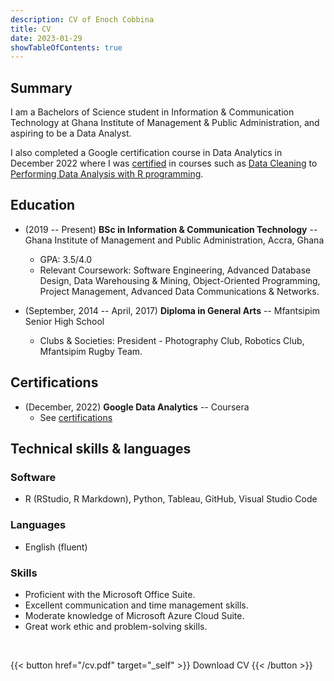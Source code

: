 ```yaml
---
description: CV of Enoch Cobbina
title: CV
date: 2023-01-29
showTableOfContents: true
---
```



## Summary

I am a Bachelors of Science student in Information & Communication Technology at Ghana Institute of Management & Public Administration, and aspiring to be a Data Analyst.

I also completed a Google certification course in Data Analytics in December 2022 where I was [certified](https://www.credly.com/badges/7cadd345-2dc6-4a97-81d8-1fef2084cf07/public_url) in courses such as [Data Cleaning](https://coursera.org/share/723fe46923ed1cc0d3fddcadc702b97f) to [Performing Data Analysis with R programming](https://coursera.org/verify/8BSDF8W9BYYL).


## Education

- (2019 -- Present) **BSc in Information & Communication Technology** -- Ghana Institute of Management and Public Administration, Accra, Ghana
  + GPA: 3.5/4.0
  + Relevant Coursework: Software Engineering, Advanced Database Design, Data Warehousing & Mining, Object-Oriented Programming, Project Management, Advanced Data Communications & Networks.

- (September, 2014 -- April, 2017) **Diploma in General Arts** -- Mfantsipim Senior High School
  + Clubs & Societies: President - Photography Club, Robotics Club, Mfantsipim Rugby Team.

## Certifications

- (December, 2022) **Google Data Analytics** -- Coursera
  + See [certifications](https://www.credly.com/badges/7cadd345-2dc6-4a97-81d8-1fef2084cf07/public_url)


## Technical skills & languages

### Software

- R (RStudio, R Markdown), Python, Tableau, GitHub, Visual Studio Code

### Languages

- English (fluent)

### Skills

- Proficient with the Microsoft Office Suite.
- Excellent communication and time management skills.
- Moderate knowledge of Microsoft Azure Cloud Suite.
- Great work ethic and problem-solving skills.

<br>

{{< button href="/cv.pdf" target="_self" >}}
Download CV
{{< /button >}}